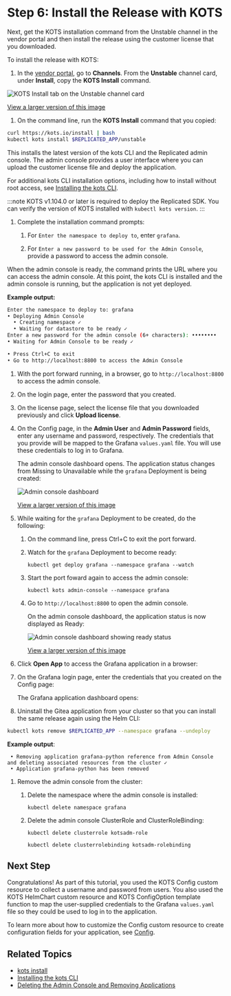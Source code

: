 # Step 6: Install the Release with KOTS

Next, get the KOTS installation command from the Unstable channel in the vendor portal and then install the release using the customer license that you downloaded.

To install the release with KOTS:

1. In the [vendor portal](https://vendor.replicated.com), go to **Channels**. From the **Unstable** channel card, under **Install**, copy the **KOTS Install** command.

  ![KOTS Install tab on the Unstable channel card](/images/helm-tutorial-unstable-kots-install-command.png)

  [View a larger version of this image](/images/helm-tutorial-unstable-kots-install-command.png)

1. On the command line, run the **KOTS Install** command that you copied:

  ```bash
  curl https://kots.io/install | bash
  kubectl kots install $REPLICATED_APP/unstable
  ```

  This installs the latest version of the kots CLI and the Replicated admin console. The admin console provides a user interface where you can upload the customer license file and deploy the application.

  For additional kots CLI installation options, including how to install without root access, see [Installing the kots CLI](/reference/kots-cli-getting-started).

  :::note
  KOTS v1.104.0 or later is required to deploy the Replicated SDK. You can verify the version of KOTS installed with `kubectl kots version`.
  :::

1. Complete the installation command prompts:

   1. For `Enter the namespace to deploy to`, enter `grafana`. 

   1. For `Enter a new password to be used for the Admin Console`, provide a password to access the admin console.

  When the admin console is ready, the command prints the URL where you can access the admin console. At this point, the kots CLI is installed and the admin console is running, but the application is not yet deployed.

  **Example output:**

  ```bash
  Enter the namespace to deploy to: grafana
  • Deploying Admin Console
    • Creating namespace ✓
    • Waiting for datastore to be ready ✓
  Enter a new password for the admin console (6+ characters): ••••••••
  • Waiting for Admin Console to be ready ✓

  • Press Ctrl+C to exit
  • Go to http://localhost:8800 to access the Admin Console
  ```

1. With the port forward running, in a browser, go to `http://localhost:8800` to access the admin console.

1. On the login page, enter the password that you created.

1. On the license page, select the license file that you downloaded previously and click **Upload license**.

1. On the Config page, in the **Admin User** and **Admin Password** fields, enter any username and password, respectively. The credentials that you provide will be mapped to the Grafana `values.yaml` file. You will use these credentials to log in to Grafana. 

   The admin console dashboard opens. The application status changes from Missing to Unavailable while the `grafana` Deployment is being created:

   ![Admin console dashboard](/images/tutorial-gitea-unavailable.png)

   [View a larger version of this image](/images/tutorial-gitea-unavailable.png)

1. While waiting for the `grafana` Deployment to be created, do the following:

   1. On the command line, press Ctrl+C to exit the port forward.

   1. Watch for the `grafana` Deployment to become ready:

      ```
      kubectl get deploy grafana --namespace grafana --watch
      ```

   1. Start the port foward again to access the admin console:

      ```
      kubectl kots admin-console --namespace grafana 
      ```

   1. Go to `http://localhost:8800` to open the admin console.   

      On the admin console dashboard, the application status is now displayed as Ready:

      ![Admin console dashboard showing ready status](/images/tutorial-gitea-ready.png)

      [View a larger version of this image](/images/tutorial-gitea-ready.png)

1. Click **Open App** to access the Grafana application in a browser:

1. On the Grafana login page, enter the credentials that you created on the Config page:

   The Grafana application dashboard opens: 

1. Uninstall the Gitea application from your cluster so that you can install the same release again using the Helm CLI:

  ```bash
  kubectl kots remove $REPLICATED_APP --namespace grafana --undeploy
  ```
  **Example output**:
  ```
   • Removing application grafana-python reference from Admin Console and deleting associated resources from the cluster ✓
   • Application grafana-python has been removed
  ```

1. Remove the admin console from the cluster:  

   1. Delete the namespace where the admin console is installed:

      ```
      kubectl delete namespace grafana
      ```
   1. Delete the admin console ClusterRole and ClusterRoleBinding:  

      ```
      kubectl delete clusterrole kotsadm-role
      ```
      ```
      kubectl delete clusterrolebinding kotsadm-rolebinding
      ```

## Next Step

Congratulations! As part of this tutorial, you used the KOTS Config custom resource to collect a username and password from users. You also used the KOTS HelmChart custom resource and KOTS ConfigOption template function to map the user-supplied credentials to the Grafana `values.yaml` file so they could be used to log in to the application.

To learn more about how to customize the Config custom resource to create configuration fields for your application, see [Config](/reference/custom-resource-config).

## Related Topics

* [kots install](/reference/kots-cli-install/)
* [Installing the kots CLI](/reference/kots-cli-getting-started/)
* [Deleting the Admin Console and Removing Applications](/enterprise/delete-admin-console)
